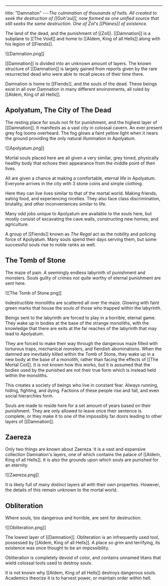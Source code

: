 ---
title: "Damnation"
---*The culmination of thousands of hells. All created to seek the destruction of [[Goh'zul]], now formed as one unified source that still seeks the same destruction. One of Zol's [[Planes]] of existence.* 

The land of the dead, and the punishment of [[Zol]]. [[Damnation]] is a subplane to [[The Void]] and home to [[Aldem, King of all Hells]] along with his legion of [[Fiends]].
 
![[Damnation.png]]

[[Damnation]] is divided into an unknown amount of layers. The known structure of [[Damnation]] is largely gained from reports given by the rare resurrected dead who were able to recall pieces of their time there.

Damnation is home to [[Fiends]], and the souls of the dead. These beings exist in all over Damnation in many different environments, all ruled by [[Aldem, King of all Hells]].

## Apolyatum, The City of The Dead
The resting place for souls not fit for punishment, and the highest layer of [[Damnation]]. It manifests as a vast city in colossal cavern. An ever present grey fog looms overheard. The fog glows a faint yellow light when it nears the ground providing the only natural illumination in Apolyatum.

![[Apolyatum.png]]

Mortal souls placed here are all given a very similar, grey toned, physically healthy body that echoes their appearance from the middle point of their lives.

All are given a chance at making a comfortable, eternal life in Apolyatum. Everyone arrives in the city with 3 stone coins and simple clothing.

Here they can live lives similar to that of the mortal world. Making friends, eating food, and experiencing niceties. They also face class discrimination, brutality, and other inconveniences similar to life.

Many odd jobs unique to Apolyatum are available to the souls here, but mostly consist of excavating the cave walls, constructing new homes, and agriculture.

A group of [[Fiends]] known as *The Regal* act as the nobility and policing force of Apolyatum. Many souls spend their days serving them, but some successful souls rise to noble ranks as well.

## The Tomb of Stone
The maze of pain. A seemingly endless labyrinth of punishment and monsters. Souls guilty of crimes not quite worthy of eternal punishment are sent here.

![[The Tomb of Stone.png]]

Indestructible monoliths are scattered all over the maze. Glowing with faint green marks that house the souls of those who trapped within the labyrinth.

Beings sent to the labyrinth are forced to play in a horrible, eternal game. They wake up in bodies at the base of the strange monoliths, with the knowledge that there are exits at the far reaches of the labyrinth that may lead to Apolyatum.

They are forced to make their way through the dangerous maze filled with torturous traps, mechanical monsters, and fiendish abominations. When the damned are inevitably killed within the Tomb of Stone, they wake up in a new body at the base of a monolith, rather than facing the effects of [[The Mortal Coil]]. It is not known how this works, but it is assumed that the bodies used by the punished are not their true form which is instead held within the monoliths.

This creates a society of beings who live in constant fear. Always running, hiding, fighting, and dying. Factions of these people rise and fall, and even social hierarchies form.

Souls are made to reside here for a set amount of years based on their punishment. They are only allowed to leave once their sentence is complete, or they make it to one of the impossibly far doors leading to other layers of [[Damnation]].

## Zaereza
Only two things are known about Zaereza. It is a vast and expansive collection Damnation's layers, one of which contains the palace of [[Aldem, King of all Hells]]. It is also the grounds upon which souls are punished for an eternity.

![[Zaereza.png]]

It is likely full of many distinct layers all with their own properties. However, the details of this remain unknown to the mortal world.

## Obliteration
Where souls, too dangerous and horrible, are sent for destruction.

![[Obliteration.png]]

The lowest layer of [[Damnation]]. Obliteration is an infrequently used tool, possessed by [[Aldem, King of all Hells]]. A place so grim and terrifying, its existence was once thought to be an impossibility.

Obliteration is completely devoid of color, and contains unnamed titans that wield colossal tools used to destroy souls.

It is not known why [[Aldem, King of all Hells]] destroys dangerous souls. Academics theorize it is to harvest power, or maintain order within hell.